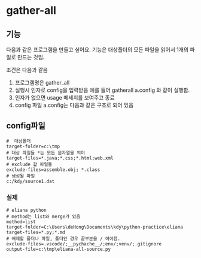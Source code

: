 # gather-all

## 기능
다음과 같은 프로그램을 만들고 싶어요.
기능은 대상폴더의 모든 파일을 읽어서 1개의 파일로 만드는 것임.

조건은 다음과 같음
1. 프로그램명은 gather_all
2. 실행시 인자로 config을 입력받음 예를 들어 gatherall a.config 와 같이 실행함.
3. 인자가 없으면 usage 메세지를 보여주고 종료
4. config 파일 a.config는 다음과 같은 구조로 되어 있음

## config파일
```
#  대상폴더
target-folder=c:\tmp
# 대상 파일들 *는 모든 문자열을 의미
target-files=*.java;*.css;*.html;web.xml
# exclude 할 파일들
exclude-files=assemble.obj; *.class
# 생성될 파일
c:/kdy/source1.dat
```
### 실제
```
# eliana python 
# method는 list와 merge가 있음
method=list
target-folder=C:\Users\deHong\Documents\kdy\python-practice\eliana
target-files=*.py;*.md
# 배제할 폴더나 파일, 폴더인 경우 끝부분을 / 여야함.
exclude-files=.vscode/;__pychache__/;env/;venv/;.gitignore
output-file=c:\tmp\eliana-all-source.py  
```

